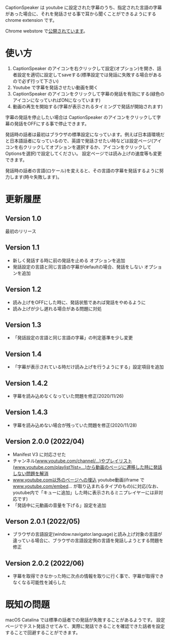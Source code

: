 CaptionSpeaker は youtube に設定された字幕のうち、指定された言語の字幕があった場合に、それを発話させる事で耳から聞くことができるようにする chrome extension です。

Chrome webstore で[公開されています](https://chrome.google.com/webstore/detail/captionspeaker/infafaffjndfcflcoemolnggghgoodce)。

# 使い方

1. CaptionSpeaker のアイコンを右クリックして設定(オプション)を開き、話者設定を適切に設定してsaveする(標準設定では発話に失敗する場合があるので必ず行って下さい)
2. Youtube で字幕を発話させたい動画を開く
3. CaptionSpeaker のアイコンをクリックして字幕の発話を有効にする(緑色のアイコンになっていればONになっています)
4. 動画の再生を開始する(字幕が表示されるタイミングで発話が開始されます)

字幕の発話を停止したい場合は CaptionSpeaker のアイコンをクリックして字幕の発話をOFFにする事で停止できます。

発話時の話者は最初はブラウザの標準設定になっています。例えば日本語環境だと日本語話者になっているので、英語で発話させたい時などは設定ページ(アイコンを右クリックしてオプションを選択するか、アイコンをクリックしてOptionsを選択)で設定してください。
設定ページでは読み上げの速度等も変更できます。

発話時の話者の言語(ロケール)を変えると、その言語の字幕を発話するように努力します(時々失敗します)。

# 更新履歴

## Version 1.0
最初のリリース

## Version 1.1
- 新しく発話する時に前の発話を止める オプションを追加
- 発話設定の言語と同じ言語の字幕がdefaultの場合、発話をしない オプションを追加

## Version 1.2
- 読み上げをOFFにした時に、発話状態であれば発話をやめるように
- 読み上げが少し遅れる場合がある問題に対処

## Version 1.3
- 「発話設定の言語と同じ言語の字幕」の判定基準を少し変更

## Version 1.4
- 「字幕が表示されている時だけ読み上げを行うようにする」設定項目を追加

## Version 1.4.2
- 字幕を読み込めなくなっていた問題を修正(2020/11/26)

## Version 1.4.3
- 字幕を読み込めない場合が残っていた問題を修正(2020/11/28)

## Version 2.0.0 (2022/04)
- Manifest V3 に対応させた
- チャンネル(www.youtube.com/channel/...)やプレイリスト(www.youtube.com/playlist?list=...)から動画のページに遷移した時に発話しない問題を解消
- www.youtube.com以外のページへの埋込 youtube動画(iframe で www.youtube.com/embed... が取り込まれるタイプのもの)に対応(なお、youtube内で「キューに追加」した時に表示されるミニプレイヤーには非対応です)
- 「発話中に元動画の音量を下げる」設定を追加

## Verson 2.0.1 (2022/05)
- ブラウザの言語設定(window.navigator.language)と読み上げ対象の言語が違っている場合に、ブラウザの言語設定側の言語を発話しようとする問題を修正

## Version 2.0.2 (2022/06)
- 字幕を取得できなかった時に次点の情報を取りに行く事で、字幕が取得できなくなる可能性を減らした

# 既知の問題

macOS Catalina では標準の話者での発話が失敗することがあるようです。
設定ページでテスト発話させてみて、実際に発話できることを確認できた話者を設定することで回避することができます。
